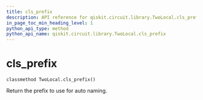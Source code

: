 ```yaml
---
title: cls_prefix
description: API reference for qiskit.circuit.library.TwoLocal.cls_prefix
in_page_toc_min_heading_level: 1
python_api_type: method
python_api_name: qiskit.circuit.library.TwoLocal.cls_prefix
---
```


# cls\_prefix

<span id="qiskit.circuit.library.TwoLocal.cls_prefix" />

`classmethod TwoLocal.cls_prefix()`

Return the prefix to use for auto naming.

